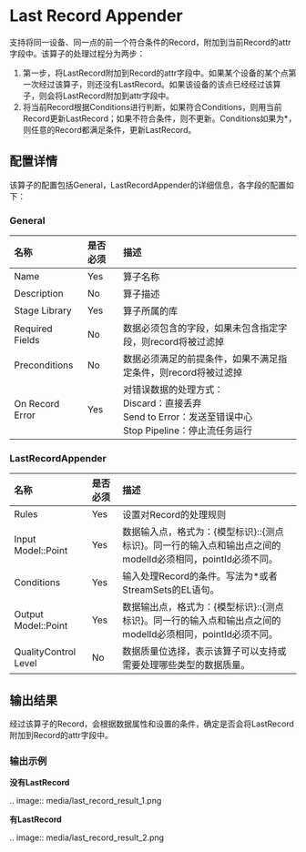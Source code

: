 # Last Record Appender

支持将同一设备、同一点的前一个符合条件的Record，附加到当前Record的attr字段中。该算子的处理过程分为两步：

1. 第一步，将LastRecord附加到Record的attr字段中。如果某个设备的某个点第一次经过该算子，则还没有LastRecord。如果该设备的该点已经经过该算子，则会将LastRecord附加到attr字段中。
2. 将当前Record根据Conditions进行判断，如果符合Conditions，则用当前Record更新LastRecord；如果不符合条件，则不更新。Conditions如果为*，则任意的Record都满足条件，更新LastRecord。



## 配置详情

该算子的配置包括General，LastRecordAppender的详细信息，各字段的配置如下：

### General

| 名称            | 是否必须 | 描述                                                                                                               |
|:----------------|:---------|:-------------------------------------------------------------------------------------------------------------------|
| Name            | Yes      | 算子名称                                                                                                           |
| Description     | No       | 算子描述                                                                                                           |
| Stage Library   | Yes      | 算子所属的库                                                                                                       |
| Required Fields | No       | 数据必须包含的字段，如果未包含指定字段，则record将被过滤掉                                                         |
| Preconditions   | No       | 数据必须满足的前提条件，如果不满足指定条件，则record将被过滤掉                                                     |
| On Record Error | Yes      | 对错误数据的处理方式：<br/>Discard：直接丢弃 <br/>Send to Error：发送至错误中心 <br/>Stop Pipeline：停止流任务运行 |

### LastRecordAppender

| 名称                 | 是否必须 | 描述                                                                                                       |
|:---------------------|:---------|:-----------------------------------------------------------------------------------------------------------|
| Rules                | Yes      | 设置对Record的处理规则                                                                                     |
| Input Model::Point   | Yes      | 数据输入点，格式为：{模型标识}::{测点标识}。同一行的输入点和输出点之间的modelId必须相同，pointId必须不同。 |
| Conditions           | Yes      | 输入处理Record的条件。写法为*或者StreamSets的EL语句。                                                      |
| Output Model::Point  | Yes      | 数据输出点，格式为：{模型标识}::{测点标识}。同一行的输入点和输出点之间的modelId必须相同，pointId必须不同。 |
| QualityControl Level | No       | 数据质量位选择，表示该算子可以支持或需要处理哪些类型的数据质量。                                           |



## 输出结果

经过该算子的Record，会根据数据属性和设置的条件，确定是否会将LastRecord附加到Record的attr字段中。

### 输出示例

**没有LastRecord**

.. image:: media/last_record_result_1.png

**有LastRecord**

.. image:: media/last_record_result_2.png

<!--end-->
